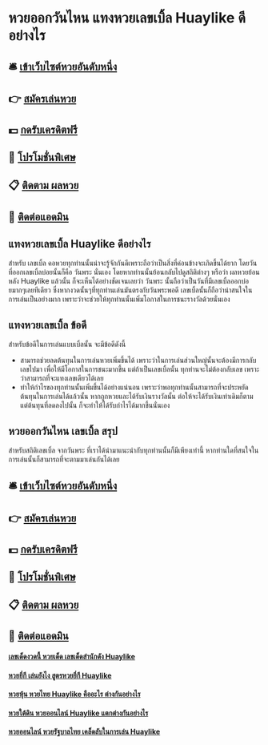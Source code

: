 # หวยออกวันไหน แทงหวยเลขเบิ้ล Huaylike ดีอย่างไร

## 🛎 [เข้าเว็บไซต์หวยอันดับหนึ่ง](https://bit.ly/3LnZyb7)
## 👉 [สมัครเล่นหวย](https://bit.ly/3LnZyb7)
## 💵 [กดรับเครดิตฟรี](https://bit.ly/3DrS4C6)
## 👑 [โปรโมชั่นพิเศษ](https://bit.ly/3DrS4C6)
## 📋 [ติดตาม ผลหวย](https://bit.ly/3DrS4C6)
## 📱 [ติดต่อแอดมิน](https://bit.ly/3DrS4C6)

## แทงหวยเลขเบิ้ล Huaylike ดีอย่างไร
สำหรับ เลขเบิ้ล คอหวยทุกท่านนั้นน่าจะรู้จักกันดีเพราะถือว่าเป็นสิ่งที่ค่อนข้างจะเกิดขึ้นได้ยาก โดยวันที่ออกเลขเบิ้ลบ่อยนั้นก็คือ วันพระ นั่นเอง โดยหากท่านนั้นย้อนกลับไปดูสถิติต่างๆ หรือว่า ผลหวยย้อนหลัง Huaylike แล้วนั้น ก็จะเห็นได้อย่างชัดเจนเลยว่า วันพระ นั้นถือว่าเป็นวันที่มีเลขเบิ้ลออกบ่อยมากๆเลยทีเดียว ซึ่งหากงวดนั้นๆที่ทุกท่านเล่นมันตรงกับวันพระพอดี เลขเบิ้ลนั้นก็ถือว่าน่าสนใจในการเล่นเป็นอย่างมาก เพราะว่าจะช่วยให้ทุกท่านนั้นเพิ่มโอกาสในการชนะรางวัลด้วยนั่นเอง

## แทงหวยเลขเบิ้ล ข้อดี
สำหรับข้อดีในการเล่นแบบเบิ้ลนั้น จะมีข้อดีดังนี้
- สามารถช่วยลดต้นทุนในการเล่นหวยเพิ่มขึ้นได้ เพราะว่าในการเล่นส่วนใหญ่นั้นจะต้องมีการกลับเลขไปมา เพื่อให้มีโอกาสในการชนะมากขึ้น แต่ถ้าเป็นเลขเบิ้ลนั้น ทุกท่านจะไม่ต้องกลับเลข เพราะว่าสามารถที่จะแทงเลขเดียวได้เลย
- ทำให้กำไรของทุกท่านนั้นเพิ่มขึ้นได้อย่างแน่นอน เพราะว่าพอทุกท่านนั้นสามารถที่จะประหยัดต้นทุนในการเล่นได้แล้วนั้น หากถูกหวยและได้รับเงินรางวัลนั้น ต่อให้จะได้รับเงินเท่าเดิมก็ตาม แต่ต้นทุนที่ลดลงไปนั้น ก็จะทำให้ได้รับกำไรได้มากขึ้นนั่นเอง

## หวยออกวันไหน เลขเบิ้ล สรุป
สำหรับสถิติเลขเบิ้ล จากวันพระ ที่เราได้นำมาแนะนำกับทุกท่านนั้นก็มีเพียงเท่านี้ หากท่านใดที่สนใจในการเล่นนั้นก็สามารถที่จะตามมาเล่นกันได้เลย

## 🛎 [เข้าเว็บไซต์หวยอันดับหนึ่ง](https://bit.ly/3LnZyb7)
## 👉 [สมัครเล่นหวย](https://bit.ly/3LnZyb7)
## 💵 [กดรับเครดิตฟรี](https://bit.ly/3DrS4C6)
## 👑 [โปรโมชั่นพิเศษ](https://bit.ly/3DrS4C6)
## 📋 [ติดตาม ผลหวย](https://bit.ly/3DrS4C6)
## 📱 [ติดต่อแอดมิน](https://bit.ly/3DrS4C6)

#### [เลขเด็ดงวดนี้ หวยเด็ด เลขเด็ดสำนักดัง Huaylike](https://atom.io/themes/เลขเด็ดงวดนี้%20หวยเด็ด%20เลขเด็ดสำนักดัง%20Huaylike)
#### [หวยยี่กี เล่นยังไง สูตรหวยยี่กี Huaylike](https://atom.io/themes/หวยยี่กี%20เล่นยังไง%20สูตรหวยยี่กี%20Huaylike)
#### [หวยหุ้น หวยไทย Huaylike คืออะไร ต่างกันอย่างไร](https://atom.io/themes/หวยหุ้น%20หวยไทย%20Huaylike%20คืออะไร%20ต่างกันอย่างไร)
#### [หวยใต้ดิน หวยออนไลน์ Huaylike แตกต่างกันอย่างไร](https://atom.io/themes/หวยใต้ดิน%20หวยออนไลน์%20Huaylike%20แตกต่างกันอย่างไร)
#### [หวยออนไลน์ หวยรัฐบาลไทย เคล็ดลับในการเล่น Huaylike](https://atom.io/themes/หวยออนไลน์%20หวยรัฐบาลไทย%20เคล็ดลับในการเล่น%20Huaylike)